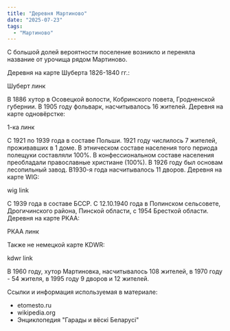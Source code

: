 ```yaml
---
title: "Деревня Мартиново"
date: "2025-07-23"
tags: 
  - "Мартиново"
---
```


С большой долей вероятности поселение возникло и переняла название от урочища рядом Мартиново.

Деревня на карте Шуберта 1826-1840 гг.:

Шуберт линк

В 1886 хутор в Осовецкой волости, Кобринского повета, Гродненской губернии. В 1905 году фольварк, насчитывалось 16 жителей. Деревня на карте одновёрстке:

1-ка линк

С 1921 по 1939 года в составе Польши. 1921 году числилось 7 жителей, проживавших в 1 доме. В этническом составе населения того периода полещуки составляли 100%. В конфессиональном составе населения преобладали православные христиане (100%). В 1926 году был основам лесопильный завод. В1930-я года насчитывалось 11 дворов. Деревня на карте WIG:

wig link

С 1939 года в составе БССР. С 12.10.1940 года в Попинском сельсовете, Дрогичинского района, Пинской области, с 1954 Бресткой области. Деревня на карте РКАА:

РКАА линк

Также не немецкой карте KDWR:

kdwr link

В 1960 году, хутор Мартиновка, насчитывалось 108 жителей, в 1970 году - 54 жителя, в 1995 году 9 дворов и 12 жителей.

Ссылки и информация используемая в материале:
- etomesto.ru
- wikipedia.org
- Энциклопедия "Гарады и вёскi Беларусi"
